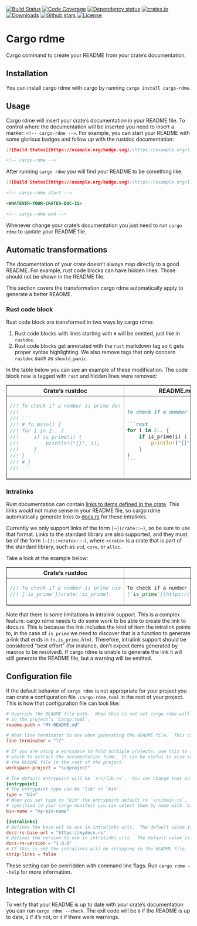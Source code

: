[![Build Status](https://github.com/orium/cargo-rdme/workflows/CI/badge.svg)](https://github.com/orium/cargo-rdme/actions?query=workflow%3ACI)
[![Code Coverage](https://codecov.io/gh/orium/cargo-rdme/branch/master/graph/badge.svg)](https://codecov.io/gh/orium/cargo-rdme)
[![Dependency status](https://deps.rs/repo/github/orium/cargo-rdme/status.svg)](https://deps.rs/repo/github/orium/cargo-rdme)
[![crates.io](https://img.shields.io/crates/v/cargo-rdme.svg)](https://crates.io/crates/cargo-rdme)
[![Downloads](https://img.shields.io/crates/d/cargo-rdme.svg)](https://crates.io/crates/cargo-rdme)
[![Github stars](https://img.shields.io/github/stars/orium/cargo-rdme.svg?logo=github)](https://github.com/orium/cargo-rdme/stargazers)
[![License](https://img.shields.io/crates/l/cargo-rdme.svg)](./LICENSE.md)

# Cargo rdme

<!-- cargo-rdme start -->

Cargo command to create your README from your crate’s documentation.

## Installation

You can install cargo rdme with cargo by running `cargo install cargo-rdme`.

## Usage

Cargo rdme will insert your crate’s documentation in your README file.  To control where the
documentation will be inserted you need to insert a marker: `<!-- cargo-rdme -->`.  For example,
you can start your README with some glorious badges and follow up with the rustdoc
documentation:

```markdown
[![Build Status](https://example.org/badge.svg)](https://example.org/link-to-ci)

<!-- cargo-rdme -->
```

After running `cargo rdme` you will find your README to be something like:

```markdown
[![Build Status](https://example.org/badge.svg)](https://example.org/link-to-ci)

<!-- cargo-rdme start -->

<WHATEVER-YOUR-CRATES-DOC-IS>

<!-- cargo-rdme end -->
```

Whenever change your crate’s documentation you just need to run `cargo rdme` to update your
README file.

## Automatic transformations

The documentation of your crate doesn’t always map directly to a good README.  For example,
rust code blocks can have hidden lines.  Those should not be shown in the README file.

This section covers the transformation cargo rdme automatically apply to generate a better
README.

### Rust code block

Rust code block are transformed in two ways by cargo rdme:

1. Rust code blocks with lines starting with `#` will be omitted, just like in `rustdoc`.
2. Rust code blocks get annotated with the `rust` markdown tag so it gets proper syntax
   highlighting.  We also remove tags that only concern `rustdoc` such as `should_panic`.

In the table below you can see an example of these modification.  The code block now is
tagged with `rust` and hidden lines were removed:

<table border="1">
<col span="1" width="40%">
<col span="1" width="40%">
</colgroup>
<tr>
<th><center>Crate’s rustdoc</center></th>
<th><center>README.md</center></th>
<tr>
<tr>
<td>

```rust
//! To check if a number is prime do:
//!
//! ```
//! # fn main() {
//! for i in 2.. {
//!     if is_prime(i) {
//!         println!("{}", i);
//!     }
//! }
//! # }
//! ```
```

</td>
<td>

````markdown
To check if a number is prime do:

```rust
for i in 2.. {
    if is_prime(i) {
        println!("{}", i);
    }
}
```
````

</td>
</tr>
</table>

### Intralinks

Rust documentation can contain [links to items defined in the crate](https://doc.rust-lang.org/stable/rustdoc/linking-to-items-by-name.html).
This links would not make sense in your README file, so cargo rdme automatically generate
links to [docs.rs](https://docs.rs) for these intralinks.

Currently we only support links of the form `[⋯](crate::⋯)`, so be sure to use that format.
Links to the standard library are also supported, and they must be of the form
`[⋯](::<crate>::⋯)`, where `<crate>` is a crate that is part of the standard library, such as
`std`, `core`, or `alloc`.

Take a look at the example below:

<table border="1">
<col span="1" width="40%">
<col span="1" width="40%">
</colgroup>
<tr>
<th><center>Crate’s rustdoc</center></th>
<th><center>README.md</center></th>
<tr>
<tr>
<td>

```rust
//! To check if a number is prime use
//! [`is_prime`](crate::is_prime).
```

</td>
<td>

```markdown
To check if a number is prime use
[`is_prime`](https://docs.rs/prime/latest/prime/fn.is_prime.html).
```

</td>
</tr>
</table>

Note that there is some limitations in intralink support.  This is a complex feature: cargo rdme
needs to do some work to be able to create the link to docs.rs.  This is because the link
includes the kind of item the intralink points to, in the case of `is_prime` we need to discover
that is a function to generate a link that ends in `fn.is_prime.html`.  Therefore, intralink
support should be considered "best effort" (for instance, don’t expect items generated by macros
to be resolved).  If cargo rdme is unable to generate the link it will still generate the README
file, but a warning will be emitted.

## Configuration file

If the default behavior of `cargo rdme` is not appropriate for your project you can crate a
configuration file `.cargo-rdme.toml` in the root of your project.  This is how that
configuration file can look like:

```toml
# Override the README file path.  When this is not set cargo rdme will use the file path defined
# in the project’s `Cargo.toml`.
readme-path = "MY-README.md"

# What line terminator to use when generating the README file.  This can be "lf" or "crlf".
line-terminator = "lf"

# If you are using a workspace to hold multiple projects, use this to select the project from
# which to extract the documentation from.  It can be useful to also set `readme-path` to create
# the README file in the root of the project.
workspace-project = "subproject"

# The default entrypoint will be `src/lib.rs`.  You can change that in the `entrypoint` table.
[entrypoint]
# The entrypoint type can be "lib" or "bin".
type = "bin"
# When you set type to "bin" the entrypoint default to `src/main.rs`.  If you have binary targets
# specified in your cargo manifest you can select them by name with `bin-name`.
bin-name = "my-bin-name"

[intralinks]
# Defines the base url to use in intralinks urls.  The default value is `https://docs.rs`.
docs-rs-base-url = "https://mydocs.rs"
# Defines the version to use in intralinks urls.  The default value is `latest`.
docs-rs-version = "1.0.0"
# If this is set the intralinks will be stripping in the README file.
strip-links = false
```

These setting can be overridden with command line flags.  Run `cargo rdme --help` for more
information.

## Integration with CI

To verify that your README is up to date with your crate’s documentation you can run
`cargo rdme --check`.  The exit code will be `0` if the README is up to date, `2` if it’s
not, or `4` if there were warnings.

<!-- cargo-rdme end -->
